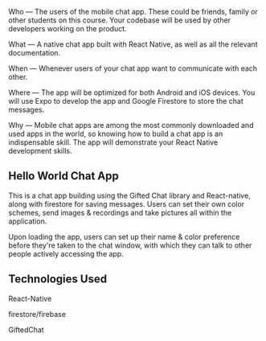 Who — The users of the mobile chat app. These could be friends, family or other students on this course. Your codebase will be used by other developers working on the product.

What — A native chat app built with React Native, as well as all the relevant documentation.

When — Whenever users of your chat app want to communicate with each other.

Where — The app will be optimized for both Android and iOS devices. You will use Expo to develop the app and Google Firestore to store the chat messages.

Why — Mobile chat apps are among the most commonly downloaded and used apps in the world, so knowing how to build a chat app is an indispensable skill. The app will demonstrate your React Native development skills.


## Hello World Chat App
This is a chat app building using the Gifted Chat library and React-native, along with firestore for saving messages. Users can set their own color schemes, send images & recordings and take pictures all within the application.

Upon loading the app, users can set up their name & color preference before they're taken to the chat window, with which they can talk to other people actively accessing the app.


## Technologies Used
React-Native

firestore/firebase

GiftedChat

